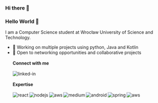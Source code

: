 ### Hi there 👋

### Hello World 👋
I am a Computer Science student at Wrocław University of Science and Technology.
- 🌱 Working on multiple projects using python, Java and Kotlin
- 💬 Open to networking opportunities and collaborative projects<br>
<br> **Connect with me**<br><br>[<img align="left" alt="linked-in" src="https://img.shields.io/badge/linkedin-%230077B5.svg?&style=for-the-badge&logo=linkedin&logoColor=white" />](www.linkedin.com/in/weronika-łoś-62b96325a)<br><br>
 **Expertise**
  <br><br>
<img align="left" alt="react" src="https://img.shields.io/badge/python%20-%2320232a.svg?&style=for-the-badge&logo=python&logoColor=%2361DAFB" /><img align="left" alt="nodejs" src="https://img.shields.io/badge/Java%20-%2343853D.svg?&style=for-the-badge&logo=java&logoColor=white" /><img align="left" alt="aws" src="https://img.shields.io/badge/Kotlin%20-%23232F3E?logo=android&logoColor=white&style=for-the-badge" /><img align="left" alt="medium" src="https://img.shields.io/badge/C++-%23316192.svg?&style=for-the-badge&logo=c++&logoColor=white" /><img align="left" alt="android" src="https://img.shields.io/badge/Scala-3DDC84?logo=scala&logoColor=white&style=for-the-badge" /><img align="left" alt="spring" src="https://img.shields.io/badge/spring%20-%236DB33F.svg?&style=for-the-badge&logo=spring&logoColor=white" /><img align="left" alt="aws" src="https://img.shields.io/badge/PHP%20-%23232F3E?logo=php&logoColor=white&style=for-the-badge" /><br>
<br>



<!--
**Weronika0101/Weronika0101** is a ✨ _special_ ✨ repository because its `README.md` (this file) appears on your GitHub profile.

Here are some ideas to get you started:

- 🔭 I’m currently working on ...
- 🌱 I’m currently learning ...
- 👯 I’m looking to collaborate on ...
- 🤔 I’m looking for help with ...
- 💬 Ask me about ...
- 📫 How to reach me: ...
- 😄 Pronouns: ...
- ⚡ Fun fact: ...
-->
